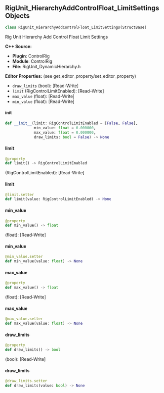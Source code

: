 ## RigUnit_HierarchyAddControlFloat_LimitSettings Objects

```python
class RigUnit_HierarchyAddControlFloat_LimitSettings(StructBase)
```

Rig Unit Hierarchy Add Control Float Limit Settings

**C++ Source:**

- **Plugin**: ControlRig
- **Module**: ControlRig
- **File**: RigUnit_DynamicHierarchy.h

**Editor Properties:** (see get_editor_property/set_editor_property)

- ``draw_limits`` (bool):  [Read-Write]
- ``limit`` (RigControlLimitEnabled):  [Read-Write]
- ``max_value`` (float):  [Read-Write]
- ``min_value`` (float):  [Read-Write]

<a id="unreal.RigUnit_HierarchyAddControlFloat_LimitSettings.__init__"></a>

#### __init__

```python
def __init__(limit: RigControlLimitEnabled = [False, False],
             min_value: float = 0.000000,
             max_value: float = 0.000000,
             draw_limits: bool = False) -> None
```

<a id="unreal.RigUnit_HierarchyAddControlFloat_LimitSettings.limit"></a>

#### limit

```python
@property
def limit() -> RigControlLimitEnabled
```

(RigControlLimitEnabled):  [Read-Write]

<a id="unreal.RigUnit_HierarchyAddControlFloat_LimitSettings.limit"></a>

#### limit

```python
@limit.setter
def limit(value: RigControlLimitEnabled) -> None
```

<a id="unreal.RigUnit_HierarchyAddControlFloat_LimitSettings.min_value"></a>

#### min_value

```python
@property
def min_value() -> float
```

(float):  [Read-Write]

<a id="unreal.RigUnit_HierarchyAddControlFloat_LimitSettings.min_value"></a>

#### min_value

```python
@min_value.setter
def min_value(value: float) -> None
```

<a id="unreal.RigUnit_HierarchyAddControlFloat_LimitSettings.max_value"></a>

#### max_value

```python
@property
def max_value() -> float
```

(float):  [Read-Write]

<a id="unreal.RigUnit_HierarchyAddControlFloat_LimitSettings.max_value"></a>

#### max_value

```python
@max_value.setter
def max_value(value: float) -> None
```

<a id="unreal.RigUnit_HierarchyAddControlFloat_LimitSettings.draw_limits"></a>

#### draw_limits

```python
@property
def draw_limits() -> bool
```

(bool):  [Read-Write]

<a id="unreal.RigUnit_HierarchyAddControlFloat_LimitSettings.draw_limits"></a>

#### draw_limits

```python
@draw_limits.setter
def draw_limits(value: bool) -> None
```

<a id="unreal.RigUnit_HierarchyAddControlFloat_Settings"></a>